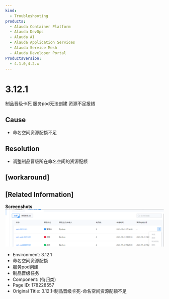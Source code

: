 ```yaml
---
kind:
  - Troubleshooting
products:
  - Alauda Container Platform
  - Alauda DevOps
  - Alauda AI
  - Alauda Application Services
  - Alauda Service Mesh
  - Alauda Developer Portal
ProductsVersion:
  - 4.1.0,4.2.x
---
```

<!-- A type of document that involves encountering a fault, diagnosing it, performing root cause analysis, and providing solutions. -->

# 3.12.1

制品晋级卡死 服务pod无法创建 资源不足报错

## Cause
- 命名空间资源配额不足

## Resolution
- 调整制品晋级所在命名空间的资源配额

## [workaround]

## [Related Information]
**Screenshots**
![](assets/3-12-1-zhi-pin-jin-ji-qia-si-ming-ming-kong-jian-zi-yuan-pei-e-bu-zu/image-2023-12-21_15-26-39.png)
- Environment: 3.12.1
- 命名空间资源配额
- 服务pod创建
- 制品晋级任务
- Component: (待归类)
- Page ID: 178228557
- Original Title: 3.12.1-制品晋级卡死-命名空间资源配额不足
